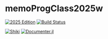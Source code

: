 # memoProgClass2025w

[![2025 Edition](https://img.shields.io/badge/docs-2025%20edition-blue.svg)](https://hsugawa8651.github.io/memoProgClass2025w.jl/)
[![Build Status](https://github.com/hsugawa8651/memoProgClass2025w.jl/actions/workflows/CI.yml/badge.svg?branch=main)](https://github.com/hsugawa8651/memoProgClass2025w.jl/actions/workflows/CI.yml?query=branch%3Amain)

[![Shiki](https://img.shields.io/badge/powered%20by-Shiki-10b981)](https://shiki.style/)
[![Documenter.jl](https://img.shields.io/badge/built%20with-Documenter.jl-9558b2)](https://documenter.juliadocs.org/)
